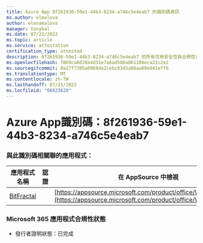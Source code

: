 ```yaml
---
title: Azure App 8f261936-59e1-44b3-8234-a746c5e4eab7 的識別碼資訊
ms.author: elmalova
author: elenamalova
manager: tonybal
ms.date: 07/21/2022
ms.topic: article
ms.service: attestation
certification_type: attested
description: 8f261936-59e1-44b3-8234-a746c5e4eab7 的所有可用安全性與合規性資訊。
ms.openlocfilehash: f869ca8d26b4d31e7a6ad508a861106eca21c2e2
ms.sourcegitcommit: 0a27f7395a0969da2cebc8345a88aa69e841eff6
ms.translationtype: MT
ms.contentlocale: zh-TW
ms.lasthandoff: 07/21/2022
ms.locfileid: "66923628"
---
```

# <a name="azure-app-id-8f261936-59e1-44b3-8234-a746c5e4eab7"></a>Azure App識別碼：8f261936-59e1-44b3-8234-a746c5e4eab7


### <a name="apps-associated-with-this-id"></a>與此識別碼相關聯的應用程式：
| **應用程式名稱** | **認證** | **在 AppSource 中檢視** |
|--------------|---------------|-----------------------|
| [BitFractal](../forward/WA200004172.md) |  | [https://appsource.microsoft.com/product/office/WA200004172](https://appsource.microsoft.com/product/office/WA200004172) |

### <a name="microsoft-365-app-compliance-status"></a>Microsoft 365 應用程式合規性狀態
- 發行者證明狀態：已完成
